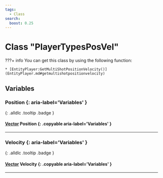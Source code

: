 ```yaml
---
tags:
  - Class
search:
  boost: 0.25
---
```

# Class "PlayerTypesPosVel"

???+ info
    You can get this class by using the following function:

    * [EntityPlayer:GetMultiShotPositionVelocity()](EntityPlayer.md#getmultishotpositionvelocity)

## Variables
### Position {: aria-label='Variables' }
[ ](#){: .alldlc .tooltip .badge }
#### [Vector](Vector.md) Position {: .copyable aria-label='Variables' }

___
### Velocity {: aria-label='Variables' }
[ ](#){: .alldlc .tooltip .badge }
#### [Vector](Vector.md) Velocity {: .copyable aria-label='Variables' }

___
